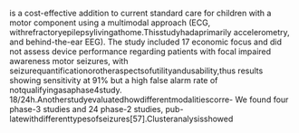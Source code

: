 is a cost-effective addition to current standard care for children with a motor component using a multimodal approach (ECG,
withrefractoryepilepsylivingathome.Thisstudyhadaprimarily accelerometry, and behind-the-ear EEG). The study included 17
economic focus and did not assess device performance regarding patients with focal impaired awareness motor seizures, with
seizurequantificationorotheraspectsofutilityandusability,thus results showing sensitivity at 91% but a high false alarm rate of
notqualifyingasaphase4study. 18/24h.Anotherstudyevaluatedhowdifferentmodalitiescorre-
We found four phase-3 studies and 24 phase-2 studies, pub- latewithdifferenttypesofseizures[57].Clusteranalysisshowed